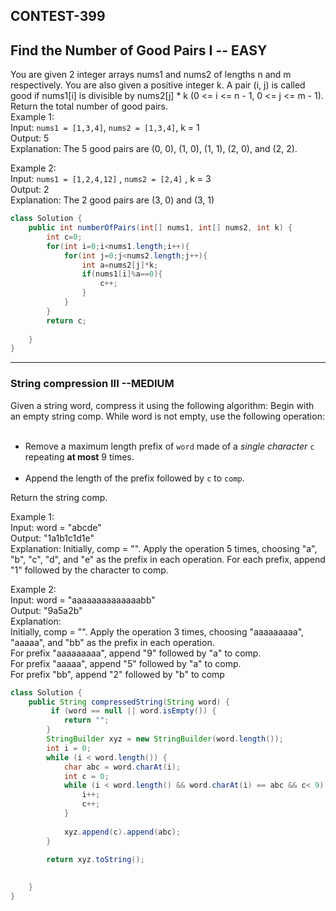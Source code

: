 ## CONTEST-399

## Find the Number of Good Pairs I    -- EASY

You are given 2 integer arrays nums1 and nums2 of lengths n and m respectively. You are also given a positive integer k.
A pair (i, j) is called good if nums1[i] is divisible by nums2[j] * k (0 <= i <= n - 1, 0 <= j <= m - 1).
Return the total number of good pairs.
</br>
Example 1:
</br>
Input: `nums1 = [1,3,4]`, `nums2 = [1,3,4]`, k = 1
</br>
Output: 5
</br>
Explanation:
The 5 good pairs are (0, 0), (1, 0), (1, 1), (2, 0), and (2, 2).
</br>

Example 2:
</br>
Input: `nums1 = [1,2,4,12]` , `nums2 = [2,4]` , k = 3
</br>
Output: 2
</br>
Explanation:
The 2 good pairs are (3, 0) and (3, 1)

```java
class Solution {
    public int numberOfPairs(int[] nums1, int[] nums2, int k) {
        int c=0;
        for(int i=0;i<nums1.length;i++){
            for(int j=0;j<nums2.length;j++){
                int a=nums2[j]*k;
                if(nums1[i]%a==0){
                    c++;
                }
            }
        }
        return c;
        
    }
}
```
---

### String compression III  --MEDIUM

Given a string word, compress it using the following algorithm:
Begin with an empty string comp. While word is not empty, use the following operation:
<ul>
</br>
<li>Remove a maximum length prefix of <code>word</code> made of a <em>single character</em> <code>c</code> repeating <strong>at most</strong> 9 times.</li>
</br>
<li>Append the length of the prefix followed by <code>c</code> to <code>comp</code>.</li>
</ul>
</li>
Return the string comp.
</br>

Example 1:
</br>
Input: word = "abcde"
</br>
Output: "1a1b1c1d1e"
</br>
Explanation:
Initially, comp = "". Apply the operation 5 times, choosing "a", "b", "c", "d", and "e" as the prefix in each operation.
For each prefix, append "1" followed by the character to comp.
</br>

Example 2:
</br>
Input: word = "aaaaaaaaaaaaaabb"
</br>
Output: "9a5a2b"
</br>
Explanation:
</br>
Initially, comp = "". Apply the operation 3 times, choosing "aaaaaaaaa", "aaaaa", and "bb" as the prefix in each operation.
</br>
For prefix "aaaaaaaaa", append "9" followed by "a" to comp.
</br>
For prefix "aaaaa", append "5" followed by "a" to comp.
</br>
For prefix "bb", append "2" followed by "b" to comp

```java
class Solution {
    public String compressedString(String word) {
         if (word == null || word.isEmpty()) {
            return "";
        }
        StringBuilder xyz = new StringBuilder(word.length());
        int i = 0;
        while (i < word.length()) {
            char abc = word.charAt(i);
            int c = 0;
            while (i < word.length() && word.charAt(i) == abc && c< 9) {
                i++;
                c++;
            }
            
            xyz.append(c).append(abc);
        }
      
        return xyz.toString();

        
    }
}
```
